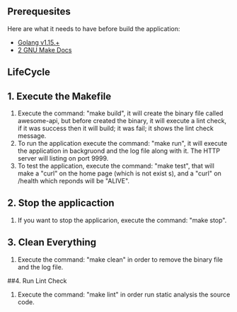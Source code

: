 ## Prerequesites

Here are what it needs to have before build the application:

* [Golang v1.15.+](https://go.dev/)
* [2 GNU Make Docs](https://www.gnu.org/software/make/manual/html_node/index.html)

##  LifeCycle

## 1. Execute the Makefile
1. Execute the command: "make build", it will create the binary file called awesome-api, but before created the binary, it   will execute a lint check, if it was success then it will build; it was fail; it shows the lint check message.
2. To run the application execute the command: "make run", it will execute the application in backgruond and the log file    along with it. The HTTP server will listing on port 9999.
3. To test the application, execute the command: "make test", that will make a "curl" on the home page (which is not exist   s), and a "curl" on /health which reponds will be "ALIVE".

## 2. Stop the applicaction
1. If you want to stop the applicarion, execute the command: "make stop".

## 3. Clean Everything
1. Execute the command: "make clean" in order to remove the binary file and the log file.

##4. Run Lint Check
1. Execute the command: "make lint" in order run static analysis the source code.

